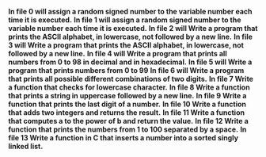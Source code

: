 **In file 0 will assign a random signed number to the variable number each time it is executed.**
**In file 1 will assign a random signed number to the variable number each time it is executed.**
**In file 2 will Write a program that prints the ASCII alphabet, in lowercase, not followed by a new line.**
**In file 3 will Write a program that prints the ASCII alphabet, in lowercase, not followed by a new line.**
**In file 4 will Write a program that prints all numbers from 0 to 98 in decimal and in hexadecimal.**
**In file 5 will Write a program that prints numbers from 0 to 99**
**In file 6 will Write a program that prints all possible different combinations of two digits.**
**In file 7 Write a function that checks for lowercase character.**
**In file 8 Write a function that prints a string in uppercase followed by a new line.**
**In file 9 Write a function that prints the last digit of a number.**
**In file 10 Write a function that adds two integers and returns the result.**
**In file 11 Write a function that computes a to the power of b and return the value.**
**In file 12 Write a function that prints the numbers from 1 to 100 separated by a space.**
**In file 13 Write a function in C that inserts a number into a sorted singly linked list.**
